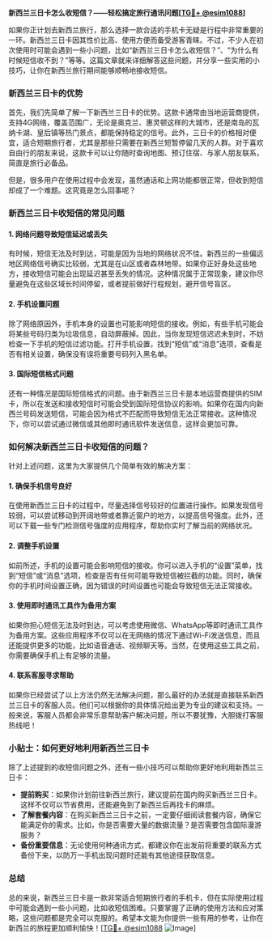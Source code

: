 **新西兰三日卡怎么收短信？——轻松搞定旅行通讯问题[[TG💪+ @esim1088](https://t.me/s/esim1088)]**

如果你正计划去新西兰旅行，那么选择一款合适的手机卡无疑是行程中非常重要的一环。新西兰三日卡因其性价比高、使用方便而备受游客青睐。不过，不少人在初次使用时可能会遇到一些小问题，比如“新西兰三日卡怎么收短信？”、“为什么有时候短信收不到？”等等。这篇文章就来详细解答这些问题，并分享一些实用的小技巧，让你在新西兰旅行期间能够顺畅地接收短信。

### 新西兰三日卡的优势

首先，我们先简单了解一下新西兰三日卡的优势。这款卡通常由当地运营商提供，支持4G网络，覆盖范围广，无论是奥克兰、惠灵顿这样的大城市，还是南岛的瓦纳卡湖、皇后镇等热门景点，都能保持稳定的信号。此外，三日卡的价格相对便宜，适合短期旅行者，尤其是那些只需要在新西兰短暂停留几天的人群。对于喜欢自由行的朋友来说，这款卡可以让你随时查询地图、预订住宿、与家人朋友联系，简直是旅行必备品。

但是，很多用户在使用过程中会发现，虽然通话和上网功能都很正常，但收到短信却成了一个难题。这究竟是怎么回事呢？

### 新西兰三日卡收短信的常见问题

#### 1. 网络问题导致短信延迟或丢失
有时候，短信无法及时到达，可能是因为当地的网络状况不佳。新西兰的一些偏远地区网络信号确实比较弱，尤其是在山区或者森林地带。如果你正好身处这些地方，接收短信可能会出现延迟甚至丢失的情况。这种情况属于正常现象，建议你尽量避免在这些区域长时间停留，或者提前做好行程规划，避开信号盲区。

#### 2. 手机设置问题
除了网络原因外，手机本身的设置也可能影响短信的接收。例如，有些手机可能会将某些号码归类为垃圾信息，自动屏蔽掉。因此，当你发现短信迟迟未到时，不妨检查一下手机的短信过滤功能。打开手机设置，找到“短信”或“消息”选项，查看是否有相关设置，确保没有误将重要号码列入黑名单。

#### 3. 国际短信格式问题
还有一种情况是国际短信格式的问题。由于新西兰三日卡是本地运营商提供的SIM卡，所以在发送和接收短信时可能会受到国际短信协议的影响。如果你在国内向新西兰号码发送短信，可能会因为格式不匹配而导致短信无法正常接收。这种情况下，你可以尝试通过微信或其他即时通讯软件发送信息，这样会更加可靠。

### 如何解决新西兰三日卡收短信的问题？

针对上述问题，这里为大家提供几个简单有效的解决方案：

#### 1. 确保手机信号良好
在使用新西兰三日卡的过程中，尽量选择信号较好的位置进行操作。如果发现信号较弱，可以尝试移动到开阔地带或者靠近窗户的地方，以提高信号强度。此外，还可以下载一些专门检测信号强度的应用程序，帮助你实时了解当前的网络状况。

#### 2. 调整手机设置
如前所述，手机的设置可能会影响短信的接收。你可以进入手机的“设置”菜单，找到“短信”或“消息”选项，检查是否有任何可能导致短信被拦截的功能。同时，确保你的手机时间设置正确，因为错误的时间设置也可能会导致短信无法正常接收。

#### 3. 使用即时通讯工具作为备用方案
如果你担心短信无法及时到达，可以考虑使用微信、WhatsApp等即时通讯工具作为备用方案。这些应用程序不仅可以在无网络的情况下通过Wi-Fi发送信息，而且还能提供更多的功能，比如语音通话、视频聊天等。当然，在使用这些工具之前，你需要确保手机上有足够的流量。

#### 4. 联系客服寻求帮助
如果你已经尝试了以上方法仍然无法解决问题，那么最好的办法就是直接联系新西兰三日卡的客服人员。他们可以根据你的具体情况给出更为专业的建议和支持。一般来说，客服人员都会非常乐意帮助客户解决问题，所以不要犹豫，大胆拨打客服热线吧！

### 小贴士：如何更好地利用新西兰三日卡

除了上述提到的收短信问题之外，还有一些小技巧可以帮助你更好地利用新西兰三日卡：

- **提前购买**：如果你计划前往新西兰旅行，建议提前在国内购买新西兰三日卡。这样不仅可以节省费用，还能避免到了新西兰后再找卡的麻烦。
- **了解套餐内容**：在购买新西兰三日卡之前，一定要仔细阅读套餐内容，确保它能满足你的需求。比如，你是否需要大量的数据流量？是否需要包含国际漫游服务？
- **备份重要信息**：无论使用何种通讯方式，都建议你在出发前将重要的联系方式备份下来，以防万一手机出现问题时还能有其他途径获取信息。

### 总结

总的来说，新西兰三日卡是一款非常适合短期旅行者的手机卡，但在实际使用过程中可能会遇到一些小问题，比如收短信困难。只要掌握了正确的使用方法和应对策略，这些问题都是完全可以克服的。希望本文能为你提供一些有用的参考，让你在新西兰的旅程更加顺利愉快！[[TG💪+ @esim1088](https://t.me/s/esim1088) ![Image](https://i.postimg.cc/4NQfJmqS/Snipaste-2025-05-13-00-14-12.png)]